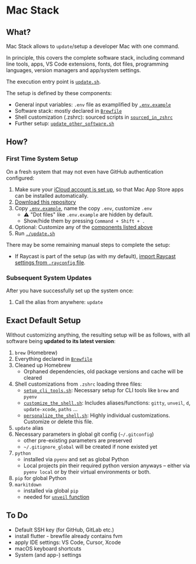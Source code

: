 # Mac Stack

## What?

Mac Stack allows to `update`/setup a developer Mac with one command.

In principle, this covers the complete software stack, including command line tools, apps, VS Code extensions, fonts, dot files, programming languages, version managers and app/system settings.

The execution entry point is [`update.sh`](update.sh).

The setup is defined by these components:
* General input variables: `.env` file as examplified by [`.env.example`](.env.example)
* Software stack: mostly declared in [`Brewfile`](Brewfile)
* Shell customization (.zshrc): sourced scripts in [`sourced_in_zshrc`](scripts/sourced_in_zshrc)
* Further setup: [`update_other_software.sh`](scripts/update_other_software.sh)

## How?

### First Time System Setup

On a fresh system that may not even have GitHub authentication configured:

1. Make sure your [iCloud account is set up](https://support.apple.com/en-us/102314), so that Mac App Store apps can be installed automatically.
2. [Download this repository](https://github.com/codeface-io/mac-stack/archive/refs/heads/master.zip)
3. Copy [`.env.example`](.env.example), name the copy `.env`, customize `.env`
   - ⚠️ "Dot files" like `.env.example` are hidden by default.
   - Show/hide them by pressing `Command + Shift + .`
4. Optional: Customize any of the [components listed above](#what)
5. Run [`./update.sh`](update.sh)

There may be some remaining manual steps to complete the setup:

* If Raycast is part of the setup (as with my default), [import Raycast settings from `.rayconfig` file](raycast/README.md#setup).

### Subsequent System Updates

After you have successfully set up the system once:

1. Call the alias from anywhere: `update`

## Exact Default Setup

Without customizing anything, the resulting setup will be as follows, with all software being **updated to its latest version**:

1. `brew` (Homebrew)
2. Everything declared in [`Brewfile`](Brewfile)
3. Cleaned up Homebrew
   - Orphaned dependencies, old package versions and cache will be cleared
4. Shell customizations from `.zshrc` loading three files:
   - [`setup_cli_tools.sh`](scripts/sourced_in_zshrc/setup_cli_tools.sh): Necessary setup for CLI tools like `brew` and `pyenv`
   - [`customize_the_shell.sh`](scripts/sourced_in_zshrc/customize_the_shell.sh): Includes aliases/functions: `gitty`, `unveil`, `d`, `update-xcode`, `paths` ...
   - [`personalize_the_shell.sh`](scripts/sourced_in_zshrc/personalize_the_shell.sh): Highly individual customizations. Customize or delete this file.
5. `update` alias
6. Necessary parameters in global git config (`~/.gitconfig`)
   - other pre-existing parameters are preserved
   - `~/.gitignore_global` will be created if none existed yet
7. `python`
   - installed via `pyenv` and set as global Python
   - Local projects pin their required python version anyways – either via `pyenv local` or by their virtual environments or both.
8. `pip` for global Python
9. `markitdown`
   - installed via global `pip`
   - needed for [`unveil` function](scripts/sourced_in_zshrc/customize_the_shell.sh)

## To Do

* Default SSH key (for GitHub, GitLab etc.)
* install flutter - brewfile already contains fvm
* apply IDE settings: VS Code, Cursor, Xcode
* macOS keyboard shortcuts
* System (and app-) settings